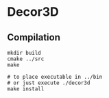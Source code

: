 Decor3D
==============

Compilation
--------------

	mkdir build
	cmake ../src
	make
	
	# to place executable in ../bin
	# or just execute ./decor3d
	make install


